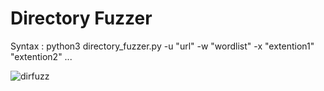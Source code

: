 # Directory Fuzzer

Syntax : python3 directory_fuzzer.py -u "url" -w "wordlist" -x "extention1" "extention2" ...

![dirfuzz](https://user-images.githubusercontent.com/86047518/180620271-0359359b-b535-45ba-a31a-f0a4f86f1f0c.PNG)
